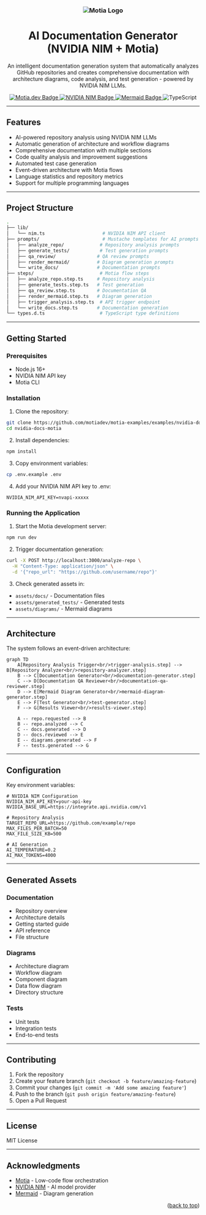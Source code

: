 <h3 align="center">
  <a name="readme-top"></a>
  <img
    src="https://www.motia.dev/_next/image?url=%2F_next%2Fstatic%2Fmedia%2FlogoFull.a0c32ce7.png&w=3840&q=75&dpl=dpl_GGJLB5WgEgatAYFJpjVH9naiBMGv"
    style="max-width: 100%; height: auto; width: auto; max-height: 160px;"
    alt="Motia Logo"
  >
</h3>

<div align="center">

  <h1>AI Documentation Generator (NVIDIA NIM + Motia)</h1>

  <p>
    An intelligent documentation generation system that automatically analyzes GitHub repositories and creates comprehensive documentation with architecture diagrams, code analysis, and test generation - powered by NVIDIA NIM LLMs.
  </p>

  <a href="https://motia.dev">
    <img src="https://img.shields.io/badge/Motia.dev-Low%20Code%20Flows-1e1e1e" alt="Motia.dev Badge" />
  </a>
  <a href="https://docs.nvidia.com/ai-enterprise/overview/">
    <img src="https://img.shields.io/badge/NVIDIA-NIM%20LLMs-76B900" alt="NVIDIA NIM Badge" />
  </a>
  <a href="https://mermaid.js.org/">
    <img src="https://img.shields.io/badge/Mermaid-Diagrams-FF3670" alt="Mermaid Badge" />
  </a>
  <img src="https://img.shields.io/badge/TypeScript-4.9.5-3178C6" alt="TypeScript" />

</div>

---

## Features

-  AI-powered repository analysis using NVIDIA NIM LLMs
-  Automatic generation of architecture and workflow diagrams
-  Comprehensive documentation with multiple sections
-  Code quality analysis and improvement suggestions  
-  Automated test case generation
-  Event-driven architecture with Motia flows
-  Language statistics and repository metrics
-  Support for multiple programming languages

---

## Project Structure

```bash
.
├── lib/
│   └── nim.ts                     # NVIDIA NIM API client
├── prompts/                       # Mustache templates for AI prompts
│   ├── analyze_repo/             # Repository analysis prompts
│   ├── generate_tests/           # Test generation prompts
│   ├── qa_review/               # QA review prompts
│   ├── render_mermaid/          # Diagram generation prompts
│   └── write_docs/              # Documentation prompts
├── steps/                        # Motia flow steps
│   ├── analyze_repo.step.ts     # Repository analysis
│   ├── generate_tests.step.ts   # Test generation
│   ├── qa_review.step.ts        # Documentation QA
│   ├── render_mermaid.step.ts   # Diagram generation
│   ├── trigger_analysis.step.ts  # API trigger endpoint
│   └── write_docs.step.ts       # Documentation generation
└── types.d.ts                    # TypeScript type definitions
```

---

## Getting Started

### Prerequisites

- Node.js 16+
- NVIDIA NIM API key
- Motia CLI

### Installation

1. Clone the repository:
```bash
git clone https://github.com/motiadev/motia-examples/examples/nvidia-docs-motia.git
cd nvidia-docs-motia
```

2. Install dependencies:
```bash
npm install
```

3. Copy environment variables:
```bash
cp .env.example .env
```

4. Add your NVIDIA NIM API key to .env:
```env
NVIDIA_NIM_API_KEY=nvapi-xxxxx
```

### Running the Application

1. Start the Motia development server:
```bash
npm run dev
```

2. Trigger documentation generation:
```bash
curl -X POST http://localhost:3000/analyze-repo \
  -H "Content-Type: application/json" \
  -d '{"repo_url": "https://github.com/username/repo"}'
```

3. Check generated assets in:
- `assets/docs/` - Documentation files
- `assets/generated_tests/` - Generated tests
- `assets/diagrams/` - Mermaid diagrams

---

## Architecture

The system follows an event-driven architecture:

```mermaid
graph TD
    A[Repository Analysis Trigger<br/>trigger-analysis.step] --> B[Repository Analyzer<br/>repository-analyzer.step]
    B --> C[Documentation Generator<br/>documentation-generator.step]
    C --> D[Documentation QA Reviewer<br/>documentation-qa-reviewer.step]
    D --> E[Mermaid Diagram Generator<br/>mermaid-diagram-generator.step]
    E --> F[Test Generator<br/>test-generator.step]
    F --> G[Results Viewer<br/>results-viewer.step]
    
    A -- repo.requested --> B
    B -- repo.analyzed --> C
    C -- docs.generated --> D
    D -- docs.reviewed --> E
    E -- diagrams.generated --> F
    F -- tests.generated --> G

```

---

## Configuration

Key environment variables:

```env
# NVIDIA NIM Configuration
NVIDIA_NIM_API_KEY=your-api-key
NVIDIA_BASE_URL=https://integrate.api.nvidia.com/v1

# Repository Analysis
TARGET_REPO_URL=https://github.com/example/repo
MAX_FILES_PER_BATCH=50
MAX_FILE_SIZE_KB=500

# AI Generation
AI_TEMPERATURE=0.2
AI_MAX_TOKENS=4000
```

---

## Generated Assets

### Documentation
- Repository overview
- Architecture details
- Getting started guide
- API reference
- File structure

### Diagrams
- Architecture diagram
- Workflow diagram
- Component diagram
- Data flow diagram
- Directory structure

### Tests
- Unit tests
- Integration tests
- End-to-end tests

---

## Contributing

1. Fork the repository
2. Create your feature branch (`git checkout -b feature/amazing-feature`)
3. Commit your changes (`git commit -m 'Add some amazing feature'`)
4. Push to the branch (`git push origin feature/amazing-feature`)
5. Open a Pull Request

---

## License

MIT License

---

## Acknowledgments

- [Motia](https://motia.dev) - Low-code flow orchestration
- [NVIDIA NIM](https://developer.nvidia.com/nim) - AI model provider
- [Mermaid](https://mermaid.js.org/) - Diagram generation

<p align="right">(<a href="#readme-top">back to top</a>)</p>
